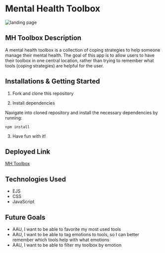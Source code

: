 # Mental Health Toolbox

![landing page](https://i.imgur.com/iIKwB7g_d.png?maxwidth=520&shape=thumb&fidelity=high)

## MH Toolbox Description

A mental health toolbox is a collection of coping strategies to help someone manage their mental health. The goal of this app is to allow users to have their toolbox in one central location, rather than trying to remember what tools (coping strategies) are helpful for the user.

## Installations & Getting Started

1. Fork and clone this repository

1. Install dependencies

Navigate into cloned repository and install the necessary dependencies by running:

```
npm install
```

3. Have fun with it!

## Deployed Link

[MH Toolbox](https://mhtoolbox.up.railway.app/)

## Technologies Used

- EJS
- CSS
- JavaScript

## Future Goals

- AAU, I want to be able to favorite my most used tools
- AAU, I want to be able to tag emotions to tools, so I can better remember which tools help with what emotions
- AAU, I want to be able to filter my toolbox by emotion

